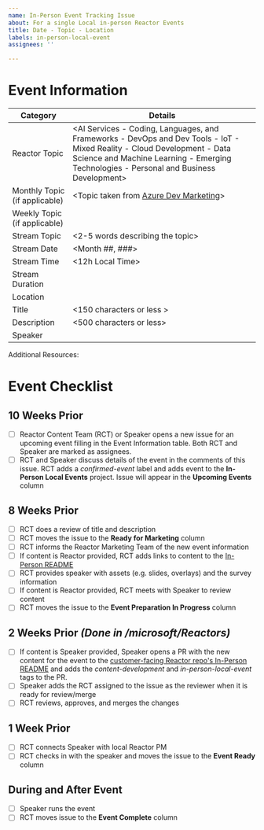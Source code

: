 ```yaml
---
name: In-Person Event Tracking Issue
about: For a single Local in-person Reactor Events
title: Date - Topic - Location
labels: in-person-local-event
assignees: ''

---
```


# Event Information
| Category | Details |
|-----------|---------|
| Reactor Topic | <AI Services - Coding, Languages, and Frameworks - DevOps and Dev Tools - IoT - Mixed Reality - Cloud Development - Data Science and Machine Learning - Emerging Technologies - Personal and Business Development> |
| Monthly Topic (if applicable) | <Topic taken from [Azure Dev Marketing](https://aka.ms/DevEdCalFY21H1)> |
| Weekly Topic (if applicable) | <Topic decided by RCT if relevant> |
| Stream Topic | <2-5 words describing the topic> |
| Stream Date | <Month ##, ###> | 
| Stream Time | <12h Local Time> | 
| Stream Duration | <minutes> | 
| Location | <Reactor Location> |
| Title | <150 characters or less > |
| Description | <500 characters or less> |
| Speaker | <Name or GitHub alias> |

Additional Resources:  
<Additional resources that can be linked from social media for promotion>


# Event Checklist

## 10 Weeks Prior
- [ ] Reactor Content Team (RCT) or Speaker opens a new issue for an upcoming event filling in the Event Information table. Both RCT and Speaker are marked as assignees.
- [ ] RCT and Speaker discuss details of the event in the comments of this issue. RCT adds a _confirmed-event_ label and adds event to the __In-Person Local Events__ project. Issue will appear in the __Upcoming Events__ column

## 8 Weeks Prior
- [ ] RCT does a review of title and description
- [ ] RCT moves the issue to the __Ready for Marketing__ column
- [ ] RCT informs the Reactor Marketing Team of the new event information
- [ ] If content is Reactor provided, RCT adds links to content to the [In-Person README](https://github.com/microsoft/Reactors/tree/master/In-Person%20Events) 
- [ ] RCT provides speaker with assets (e.g. slides, overlays) and the survey information
- [ ] If content is Reactor provided, RCT meets with Speaker to review content
- [ ] RCT moves the issue to the __Event Preparation In Progress__ column

## 2 Weeks Prior  *(Done in /microsoft/Reactors)*
- [ ] If content is Speaker provided, Speaker opens a PR with the new content for the event to the [customer-facing Reactor repo's In-Person README](https://github.com/microsoft/Reactors/tree/master/In-Person%20Events) and adds the _content-development_ and _in-person-local-event_ tags to the PR.
- [ ] Speaker adds the RCT assigned to the issue as the reviewer when it is ready for review/merge
- [ ] RCT reviews, approves, and merges the changes

## 1 Week Prior
- [ ] RCT connects Speaker with local Reactor PM
- [ ] RCT checks in with the speaker and moves the issue to the __Event Ready__ column

## During and After Event
- [ ] Speaker runs the event
- [ ] RCT moves issue to the __Event Complete__ column
